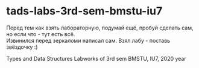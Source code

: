 # tads-labs-3rd-sem-bmstu-iu7  
Перед тем как взять лабораторную, подумай ещё, пробуй сделать сам, но если что - тут есть всё.  
Извинился перед зеркаломи написал сам. Взял лабу - поставь звёздочку :)  

Types and Data Structures Labworks of 3rd sem BMSTU, IU7, 2020 year
